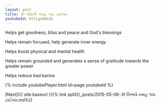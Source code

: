 ```yaml
---
layout: post
title: ૐ પદ્મિની નમહ ૧૦૮ ટાઈમ્સ
youtubeId: DtiLgn89oIE
---
```

 
 
Helps get goodness, bliss and peace and God's blessings
 
Helps remain focused, help generate inner energy 
 
Helps boost physical and mental health 
 
Helps remain grounded and generates a sense of gratitude towards the greater power 
 
Helps reduce bad karma
 
 
 
 


{% include youtubePlayer.html id=page.youtubeId %}
 
[Next]({{ site.baseurl }}{% link  split2/_posts/2015-05-06-ૐ વિભાવે નમહ ૧૦૮ ટાઈમ્સ.md%})
 
